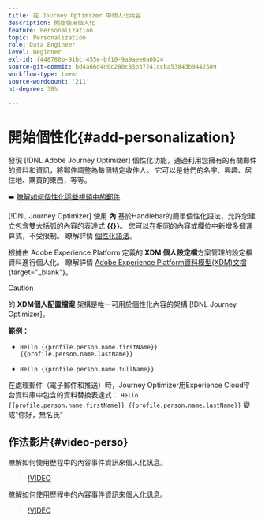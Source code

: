 ```yaml
---
title: 在 Journey Optimizer 中個人化內容
description: 開始使用個人化
feature: Personalization
topic: Personalization
role: Data Engineer
level: Beginner
exl-id: f448780b-91bc-455e-bf10-9a9aee0a0b24
source-git-commit: bd4a66d4d0c280c83b37241ccba53843b9442509
workflow-type: tm+mt
source-wordcount: '211'
ht-degree: 38%

---
```


# 開始個性化{#add-personalization}

發現 [!DNL Adobe Journey Optimizer] 個性化功能，通過利用您擁有的有關郵件的資料和資訊，將郵件調整為每個特定收件人。 它可以是他們的名字、興趣、居住地、購買的東西，等等。

➡️ [瞭解如何個性化這些視頻中的郵件](#video-perso)

[!DNL Journey Optimizer] 使用 **內** 基於Handlebar的簡單個性化語法，允許您建立包含雙大括弧的內容的表達式 **{{}}**。 您可以在相同的內容或欄位中新增多個運算式，不受限制。 瞭解詳情 [個性化語法](personalization-syntax.md)。

根據由 Adobe Experience Platform 定義的 **XDM 個人設定檔**&#x200B;方案管理的設定檔資料進行個人化。 瞭解詳情 [Adobe Experience Platform資料模型(XDM)文檔](https://experienceleague.adobe.com/docs/experience-platform/xdm/home.html?lang=zh-Hant){target=&quot;_blank&quot;}。

>[!CAUTION]
>的 **XDM個人配置檔案** 架構是唯一可用於個性化內容的架構 [!DNL Journey Optimizer]。

**範例：**

* `Hello {{profile.person.name.firstName}} {{profile.person.name.lastName}}`

* `Hello {{profile.person.name.fullName}}`

在處理郵件（電子郵件和推送）時，Journey Optimizer用Experience Cloud平台資料庫中包含的資料替換表達式：  `Hello {{profile.person.name.firstName}} {{profile.person.name.lastName}}` 變成&quot;你好，無名氏&quot;

## 作法影片{#video-perso}

瞭解如何使用歷程中的內容事件資訊來個人化訊息。

>[!VIDEO](https://video.tv.adobe.com/v/334165?quality=12)

瞭解如何使用歷程中的內容事件資訊來個人化訊息。

>[!VIDEO](https://video.tv.adobe.com/v/334078?quality=12)

